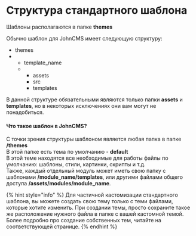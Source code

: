 # Структура стандартного шаблона

Шаблоны располагаются в папке **themes**

Обычно шаблон для JohnCMS имеет следующую структуру:

* themes
* * template\_name
  * * assets
    * src
    * templates

В данной структуре обязательными являются только папки **assets** и **templates**, но в некоторых исключениях они вам могут не понадобиться.

#### Что такое шаблон в JohnCMS?

С точки зрения структуры шаблоном является любая папка в папке **/themes**  
В этой папке есть тема по умолчанию - **default**  
В этой теме находятся все необходимые для работы файлы по умолчанию: шаблоны, стили, картинки, скрипты и т.д.  
Также, каждый отдельный модуль может иметь свою папку с шаблонами **/module\_name/templates**, или другими файлами общего доступа **/assets/modules/module\_name**.

{% hint style="info" %}
Для частичной кастомизации стандартного шаблона, вы можете создать свою тему только с теми файлами, которые хотите изменить. При создании темы, просто сохраните такое же расположение нужного файла в папке с вашей кастомной темой. Более подробно про создание собственных тем, читайте на соответствующей странице.
{% endhint %}

